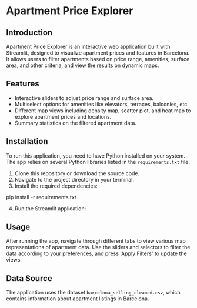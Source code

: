 # Apartment Price Explorer

## Introduction
Apartment Price Explorer is an interactive web application built with Streamlit, designed to visualize apartment prices and features in Barcelona. It allows users to filter apartments based on price range, amenities, surface area, and other criteria, and view the results on dynamic maps.

## Features
- Interactive sliders to adjust price range and surface area.
- Multiselect options for amenities like elevators, terraces, balconies, etc.
- Different map views including density map, scatter plot, and heat map to explore apartment prices and locations.
- Summary statistics on the filtered apartment data.

## Installation
To run this application, you need to have Python installed on your system. The app relies on several Python libraries listed in the `requirements.txt` file.

1. Clone this repository or download the source code.
2. Navigate to the project directory in your terminal.
3. Install the required dependencies:

pip install -r requirements.txt

4. Run the Streamlit application:

## Usage
After running the app, navigate through different tabs to view various map representations of apartment data. Use the sliders and selectors to filter the data according to your preferences, and press 'Apply Filters' to update the views.

## Data Source
The application uses the dataset `barcelona_selling_cleaned.csv`, which contains information about apartment listings in Barcelona.
